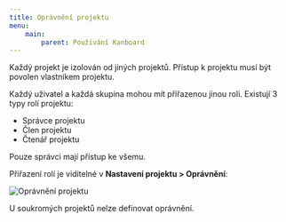 ```yaml
---
title: Oprávnění projektu
menu:
    main:
        parent: Používání Kanboard
---
```


Každý projekt je izolován od jiných projektů.
Přístup k projektu musí být povolen vlastníkem projektu.

Každý uživatel a každá skupina mohou mít přiřazenou jinou roli.
Existují 3 typy rolí projektu:

- Správce projektu
- Člen projektu
- Čtenář projektu

Pouze správci mají přístup ke všemu.

Přiřazení rolí je viditelné v **Nastavení projektu > Oprávnění**:

![Oprávnění projektu](/images/v1/project-permissions.png)

U soukromých projektů nelze definovat oprávnění.